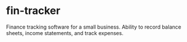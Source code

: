 # fin-tracker
Finance tracking software for a small business. Ability to record balance sheets, income statements, and track expenses.
